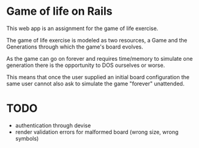 # Game of life on Rails

This web app is an assignment for the game of life exercise.

The game of life exercise is modeled as two resources, a Game and
the Generations through which the game's board evolves.

As the game can go on forever and requires time/memory to simulate
one generation there is the opportunity to DOS ourselves or worse.

This means that once the user supplied an initial board configuration
the same user cannot also ask to simulate the game "forever" unattended.


# TODO

- authentication through devise
- render validation errors for malformed board (wrong size, wrong symbols)

